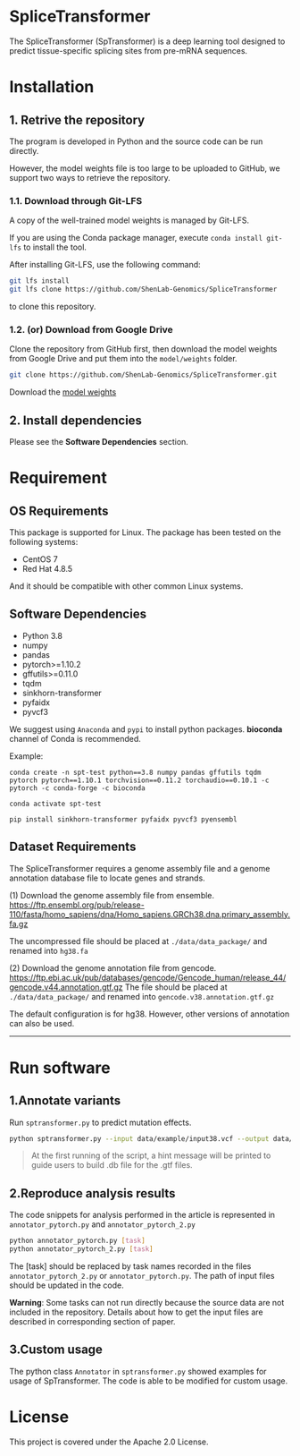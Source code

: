 # SpliceTransformer

The SpliceTransformer (SpTransformer) is a deep learning tool designed to predict tissue-specific splicing sites from pre-mRNA sequences.


# Installation
## 1. Retrive the repository

The program is developed in Python and the source code can be run directly.

However, the model weights file is too large to be uploaded to GitHub, we support two ways to retrieve the repository.

### 1.1. Download through Git-LFS
A copy of the well-trained model weights is managed by Git-LFS.

If you are using the Conda package manager, execute `conda install git-lfs` to install the tool.

After installing Git-LFS, use the following command:
```bash
git lfs install
git lfs clone https://github.com/ShenLab-Genomics/SpliceTransformer
```
to clone this repository.

### 1.2. (or) Download from Google Drive

Clone the repository from GitHub first, then download the model weights from Google Drive and put them into the `model/weights` folder.
```bash
git clone https://github.com/ShenLab-Genomics/SpliceTransformer.git
```
Download the [model weights](https://drive.google.com/file/d/1u7owrAgX7K1MUiP-6AWnC4T1Jrql2eig/view?usp=drive_link)

## 2. Install dependencies
Please see the **Software Dependencies** section.

# Requirement

## OS Requirements
This package is supported for Linux. The package has been tested on the following systems:
- CentOS 7
- Red Hat 4.8.5

And it should be compatible with other common Linux systems.

## Software Dependencies


- Python 3.8
- numpy
- pandas
- pytorch>=1.10.2
- gffutils>=0.11.0
- tqdm
- sinkhorn-transformer
- pyfaidx
- pyvcf3

We suggest using `Anaconda` and `pypi` to install python packages. **bioconda** channel of Conda is recommended.

Example:
```
conda create -n spt-test python==3.8 numpy pandas gffutils tqdm pytorch pytorch==1.10.1 torchvision==0.11.2 torchaudio==0.10.1 -c pytorch -c conda-forge -c bioconda

conda activate spt-test

pip install sinkhorn-transformer pyfaidx pyvcf3 pyensembl
```


## Dataset Requirements

The SpliceTransformer requires a genome assembly file and a genome annotation database file to locate genes and strands.

(1) Download the genome assembly file from ensemble. 
<https://ftp.ensembl.org/pub/release-110/fasta/homo_sapiens/dna/Homo_sapiens.GRCh38.dna.primary_assembly.fa.gz> 

The uncompressed file should be placed at `./data/data_package/` and renamed into `hg38.fa`

(2) Download the genome annotation file from gencode.
<https://ftp.ebi.ac.uk/pub/databases/gencode/Gencode_human/release_44/gencode.v44.annotation.gtf.gz>
The file should be placed at `./data/data_package/` and renamed into `gencode.v38.annotation.gtf.gz`

The default configuration is for hg38. However, other versions of annotation can also be used.


---

# Run software

## 1.Annotate variants

Run `sptransformer.py` to predict mutation effects.
```bash
python sptransformer.py --input data/example/input38.vcf --output data/example/output38.tsv --reference hg38
```

>At the first running of the script, a hint message will be printed to guide users to build .db file for the .gtf files.

## 2.Reproduce analysis results

The code snippets for analysis performed in the article is represented in `annotator_pytorch.py` and `annotator_pytorch_2.py`

```bash
python annotator_pytorch.py [task]
python annotator_pytorch_2.py [task]
```

The [task] should be replaced by task names recorded in the files `annotator_pytorch_2.py` or `annotator_pytorch.py`. The path of input files should be updated in the code.

**Warning**: Some tasks can not run directly because the source data are not included in the repository. Details about how to get the input files are described in corresponding section of paper.

## 3.Custom usage

The python class `Annotator` in `sptransformer.py` showed examples for usage of SpTransformer. The code is able to be modified for custom usage.


# License

This project is covered under the Apache 2.0 License.
